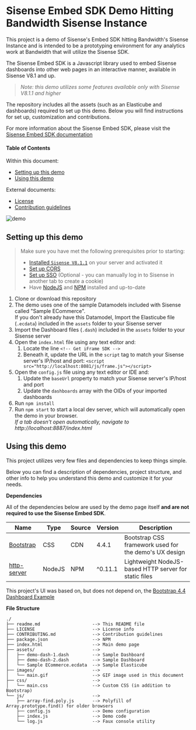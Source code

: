 # Sisense Embed SDK Demo Hitting Bandwidth Sisense Instance
This project is a demo of Sisense's Embed SDK hitting Bandwidth's Sisense Instance and is intended to be a prototyping environment for any analytics work at Bandwidth that will utilize the Sisense SDK.

The Sisense Embed SDK is a Javascript library used to embed Sisense dashboards into other web pages in an interactive manner, available in Sisense V8.1 and up.

> *Note: this demo utilizes some features available only with Sisense V8.1.1 and higher*

The repository includes all the assets (such as an Elasticube and dashboards) required to set up this demo. Below you will find instructions for set up, customization and contributions.

For more information about the Sisense Embed SDK, please visit the [Sisense Embed SDK documentation](https://developer.sisense.com/display/API2/Embed+SDK)

#### Table of Contents

Within this document:
 - [Setting up this demo](#setting-up-this-demo)
 - [Using this demo](#using-this-demo)

External documents:
 - [License](LICENSE)
 - [Contribution guidelines](CONTRIBUTING.md)

![demo](images/main.gif)

<!--

TODO LIST
=========

 - screenshots & gifs
 - code review

-->

## Setting up this demo

> Make sure you have met the following prerequisites prior to starting:
>  - [Installed `Sisense V8.1.1`](https://documentation.sisense.com/latest/getting-started/download-install.htm) on your server and activated it
>  - [Set up CORS](https://documentation.sisense.com/latest/content/cors.htm)
>  - [Set up SSO](https://documentation.sisense.com/latest/administration/user-management/single-sign-on/introduction-sso.htm) (Optional - you can manually log in to Sisense in another tab to create a cookie)
>  - Have [NodeJS](https://nodejs.org/en/) and [NPM](https://www.npmjs.com/) installed and up-to-date

1. Clone or download this repository
1. The demo uses one of the sample Datamodels included with Sisense called "Sample ECommerce".  
If you don't already have this Datamodel, Import the Elasticube file (`.ecdata`) included in the `assets` folder to your Sisense server
1. Import the Dashboard files (`.dash`) included in the `assets` folder to your Sisense server
1. Open the `index.html` file using any text editor and:
   1. Locate the line `<!-- Get iFrame SDK -->`
	1. Beneath it, update the URL in the `script` tag to match your Sisense server's IP/host and port: `<script src="http://localhost:8081/js/frame.js"></script>`
1. Open the `config.js` file using any text editor or IDE and:
   1. Update the `baseUrl` property to match your Sisense server's IP/host and port
   1. Update the `dashboards` array with the OIDs of your imported dashboards
1. Run `npm install`
1. Run `npm start` to start a local dev server, which will automatically open the demo in your browser.  
   _If a tab doesn't open automatically, navigate to http://localhost:8887/index.html_

## Using this demo

This project utilizes very few files and dependencies to keep things simple.

Below you can find a description of dependencies, project structure, and other info to help you understand this demo and customize it for your needs.

**Dependencies**

All of the dependencies below are used by the demo page itself **and are not required to use the Sisense Embed SDK**.

| Name | Type | Source | Version | Description |
|------|------|--------|---------|-------------|
| [Bootstrap](https://getbootstrap.com/) | CSS | CDN | 4.4.1 | Bootstrap CSS framework used for the demo's UX design |
| [http-server](https://www.npmjs.com/package/http-server) | NodeJS | NPM | ^0.11.1 | Lightweight NodeJS-based HTTP server for static files |

This project's UI was based on, but does not depend on, the [Bootstrap 4.4 Dashboard Example](https://getbootstrap.com/docs/4.4/examples/dashboard/)

**File Structure**

```
./
├── readme.md                    --> This README file
├── LICENSE                      --> License info
├── CONTRIBUTING.md              --> Contribution guidelines
├── package.json                 --> NPM
├── index.html                   --> Main demo page
├── assets/                      -->
│   ├── demo-dash-1.dash         --> Sample Dashboard
│   ├── demo-dash-2.dash         --> Sample Dashboard
│   └── Sample ECommerce.ecdata  --> Sample Elasticube
├── images/                      -->
│   └── main.gif                 --> GIF image used in this document
├── css/                         -->
│   └── main.css                 --> Custom CSS (in addition to Bootstrap)
└── js/                          -->
    ├── array-find.poly.js       --> Polyfill of Array.prototype.find() for older browsers
    ├── config.js                --> Demo configuration
    ├── index.js                 --> Demo code
    └── log.js                   --> Faux console utility
```